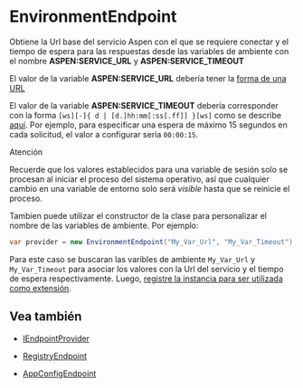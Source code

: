 # EnvironmentEndpoint

Obtiene la Url base del servicio Aspen con el que se requiere conectar y el tiempo de espera para las respuestas desde las variables de ambiente con el nombre **ASPEN:SERVICE_URL** y **ASPEN:SERVICE_TIMEOUT**

El valor de la variable **ASPEN:SERVICE_URL** debería tener la [forma de una URL](https://en.wikipedia.org/wiki/URL)

El valor de la variable **ASPEN:SERVICE_TIMEOUT** debería corresponder con la forma `[ws][-]{ d | [d.]hh:mm[:ss[.ff]] }[ws]` como se describe [aquí](https://docs.microsoft.com/en-us/dotnet/api/system.timespan.parse). Por ejemplo, para especificar una espera de máximo 15 segundos en cada solicitud, el valor a configurar sería `00:00:15`.

<div class="admonition warning">
   <p class="first admonition-title">Atención</p>
   <p class="last">Recuerde que los valores establecidos para una variable de sesión solo se procesan al iniciar el proceso del sistema operativo, así que cualquier cambio en una variable de entorno solo será <i>visible</i> hasta que se reinicie el proceso.</p>
</div>

Tambien puede utilizar el constructor de la clase para personalizar el nombre de las variables de ambiente. Por ejemplo:

```c#
var provider = new EnvironmentEndpoint("My_Var_Url", "My_Var_Timeout");
```

Para este caso se buscaran las varibles de ambiente `My_Var_Url` y `My_Var_Timeout` para asociar los valores con la Url del servicio y el tiempo de espera respectivamente. Luego, [registre la instancia para ser utilizada como extensión](ServiceLocator.md).

## Vea también

- [IEndpointProvider](IEndpointProvider.md)

- [RegistryEndpoint](RegistryEndpoint.md)

- [AppConfigEndpoint](AppConfigEndpoint.md)
